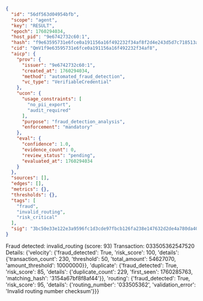 ```json
{
  "id": "56df563d04954bfb",
  "scope": "agent",
  "key": "RESULT",
  "epoch": 1760294034,
  "host_pid": "9e6742732c60:1",
  "hash": "f9e63595731e6fce0a191156a16f492232f34af8f2d4e243d5d7c718513a3420",
  "cid": "QmV1f9e63595731e6fce0a191156a16f492232f34af8",
  "aicp": {
    "prov": {
      "issuer": "9e6742732c60:1",
      "created_at": 1760294034,
      "method": "automated_fraud_detection",
      "vc_type": "VerifiableCredential"
    },
    "ucon": {
      "usage_constraints": [
        "no_pii_export",
        "audit_required"
      ],
      "purpose": "fraud_detection_analysis",
      "enforcement": "mandatory"
    },
    "eval": {
      "confidence": 1.0,
      "evidence_count": 0,
      "review_status": "pending",
      "evaluated_at": 1760294034
    }
  },
  "sources": [],
  "edges": [],
  "metrics": {},
  "thresholds": {},
  "tags": [
    "fraud",
    "invalid_routing",
    "risk_critical"
  ],
  "sig": "3bc50e33e122e3a9596fc1d3cde97fbcb126fa238e147632d2de4a780da4026e"
}
```

Fraud detected: invalid_routing (score: 93)
Transaction: 033505362547520
Details: {'velocity': {'fraud_detected': True, 'risk_score': 100, 'details': {'transaction_count': 230, 'threshold': 50, 'total_amount': 54627070, 'amount_threshold': 10000000}}, 'duplicate': {'fraud_detected': True, 'risk_score': 85, 'details': {'duplicate_count': 229, 'first_seen': 1760285763, 'matching_hash': '3154a67bf8f8af44'}}, 'routing': {'fraud_detected': True, 'risk_score': 95, 'details': {'routing_number': '033505362', 'validation_error': 'Invalid routing number checksum'}}}